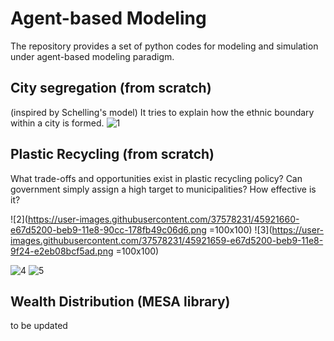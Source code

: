 Agent-based Modeling
======================
The repository provides a set of python codes for modeling and simulation under agent-based modeling paradigm.

City segregation (from scratch)
----------------------
(inspired by Schelling's model)
It tries to explain how the ethnic boundary within a city is formed.
![1](https://user-images.githubusercontent.com/37578231/45921620-3d365c00-beb9-11e8-8f69-ce24d2c8e743.png)

Plastic Recycling (from scratch)
----------------------
What trade-offs and opportunities exist in plastic recycling policy? Can government simply assign a high target to municipalities? How effective is it?

![2](https://user-images.githubusercontent.com/37578231/45921660-e67d5200-beb9-11e8-90cc-178fb49c06d6.png =100x100) ![3](https://user-images.githubusercontent.com/37578231/45921659-e67d5200-beb9-11e8-9f24-e2eb08bcf5ad.png =100x100)

![4](https://user-images.githubusercontent.com/37578231/45921658-e67d5200-beb9-11e8-9aa5-a1664291060f.png)
![5](https://user-images.githubusercontent.com/37578231/45921657-e67d5200-beb9-11e8-96a0-e126219672f0.png)

Wealth Distribution (MESA library)
----------------------
to be updated

